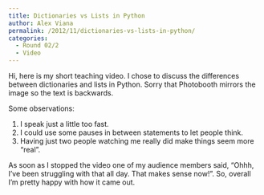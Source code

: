 ```yaml
---
title: Dictionaries vs Lists in Python
author: Alex Viana
permalink: /2012/11/dictionaries-vs-lists-in-python/
categories:
  - Round 02/2
  - Video
---
```

Hi, here is my short teaching video. I chose to discuss the differences between dictionaries and lists in Python. Sorry that Photobooth mirrors the image so the text is backwards.



Some observations:

1. I speak just a little too fast.  
2. I could use some pauses in between statements to let people think.  
3. Having just two people watching me really did make things seem more &#8220;real&#8221;.

As soon as I stopped the video one of my audience members said, &#8220;Ohhh, I&#8217;ve been struggling with that all day. That makes sense now!&#8221;. So, overall I&#8217;m pretty happy with how it came out.
